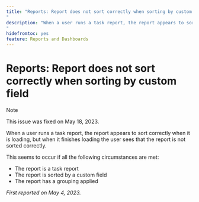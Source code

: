 ```yaml
---
title: "Reports: Report does not sort correctly when sorting by custom field
"
description: "When a user runs a task report, the report appears to sort correctly when it is loading, but when it finishes loading the user sees that the report is not sorted correctly. 
"
hidefromtoc: yes
feature: Reports and Dashboards
---
```


# Reports: Report does not sort correctly when sorting by custom field

>[!NOTE]
>
>This issue was fixed on May 18, 2023.

When a user runs a task report, the report appears to sort correctly when it is loading, but when it finishes loading the user sees that the report is not sorted correctly. 

This seems to occur if all the following circumstances are met:

* The report is a task report
* The report is sorted by a custom field
* The report has a grouping applied

_First reported on May 4, 2023._

                    